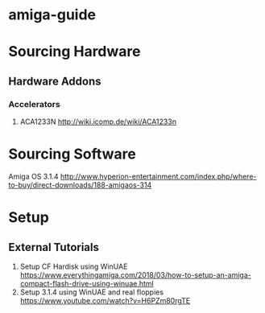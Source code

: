 # amiga-guide

# Sourcing Hardware
## Hardware Addons
### Accelerators
1. ACA1233N http://wiki.icomp.de/wiki/ACA1233n

# Sourcing Software
Amiga OS 3.1.4 http://www.hyperion-entertainment.com/index.php/where-to-buy/direct-downloads/188-amigaos-314

# Setup

## External Tutorials

1. Setup CF Hardisk using WinUAE https://www.everythingamiga.com/2018/03/how-to-setup-an-amiga-compact-flash-drive-using-winuae.html
1. Setup 3.1.4 using WinUAE and real floppies https://www.youtube.com/watch?v=H6PZm80rgTE

